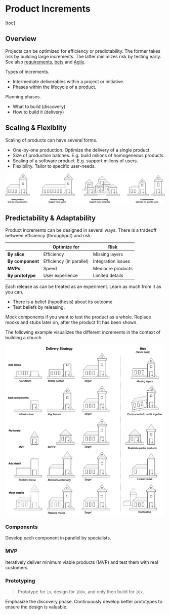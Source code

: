 # Product Increments

[toc]

## Overview

Projects can be optimized for efficiency or predictability. The former takes risk by building large increments. The latter minimizes risk by testing early. See also [requirements](project-requirements.md), [bets](bets.md) and [Agile](../software-industry/agile.md).



Types of increments.

- Intermediate deliverables within a project or initiative.
- Phases within the lifecycle of a product.



Planning phases.

- What to build (discovery)
- How to build it (delivery)



## Scaling & Flexiblity

Scaling of products can have several forms.

- One-by-one production. Optimize the delivery of a single product.
- Size of production batches. E.g. build milions of homogeneous products.
- Scaling of a software product. E.g. support milions of users.
- Flexibility. Tailor to specific user-needs.



![product-scaling](../img/product-scaling.png)



## Predictability & Adaptability

Product increments can be designed in several ways. There is a tradeoff between efficiency (throughput) and risk.

|                  | Optimize for             | Risk               |
| ---------------- | ------------------------ | ------------------ |
| **By slice**     | Efficiency               | Missing layers     |
| **By component** | Efficiency (in parallel) | Integration issues |
| **MVPs**         | Speed                    | Mediocre products  |
| **By prototype** | User experience          | Limited details    |



Each release as can be treated as an experiment. Learn as much from it as you can.

- There is a belief (hypothesis) about its outcome
- Test beliefs by releasing.

Mock components if you want to test the product as a whole. Replace mocks and stubs later on, after the product fit has been shown.



The following example visualizes the different increments in the context of building a church.

![product-increments](../img/product-increments.png)



### Components

Develop each component in parallel by specialists.



### MVP

Iteratively deliver minimum viable products (MVP) and test them with real customers.



### Prototyping

>  Prototype for `1x`, design for `100x`, and only then build for `10x`.

Emphasize the discovery phase. Continuously develop better prototypes to ensure the design is valuable.


